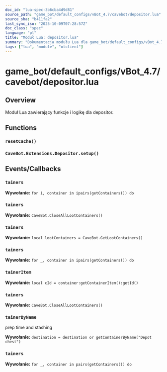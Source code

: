 ```yaml
---
doc_id: "lua-spec-3b6cba4d9d81"
source_path: "game_bot/default_configs/vBot_4.7/cavebot/depositor.lua"
source_sha: "b411fa2"
last_sync_iso: "2025-10-09T07:28:57Z"
doc_class: "spec"
language: "pl"
title: "Moduł Lua: depositor.lua"
summary: "Dokumentacja modułu Lua dla game_bot/default_configs/vBot_4.7/cavebot/depositor.lua"
tags: ["lua", "module", "otclient"]
---
```


# game_bot/default_configs/vBot_4.7/cavebot/depositor.lua

## Overview

Moduł Lua zawierający funkcje i logikę dla depositor.

## Functions

### `resetCache()`

### `CaveBot.Extensions.Depositor.setup()`

## Events/Callbacks

### `tainers`

**Wywołanie:** `for i, container in ipairs(getContainers()) do`

### `tainers`

**Wywołanie:** `CaveBot.CloseAllLootContainers()`

### `tainers`

**Wywołanie:** `local lootContainers = CaveBot.GetLootContainers()`

### `tainers`

**Wywołanie:** `for _, container in ipairs(getContainers()) do`

### `tainerItem`

**Wywołanie:** `local cId = container:getContainerItem():getId()`

### `tainers`

**Wywołanie:** `CaveBot.CloseAllLootContainers()`

### `tainerByName`

prep time and stashing

**Wywołanie:** `destination = destination or getContainerByName("Depot chest")`

### `tainers`

**Wywołanie:** `for _, container in pairs(getContainers()) do`
